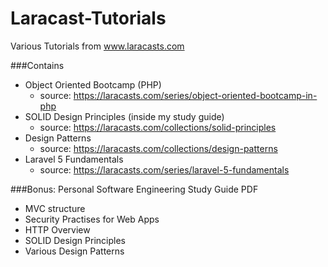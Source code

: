 # Laracast-Tutorials
Various Tutorials from www.laracasts.com 

###Contains 
* Object Oriented Bootcamp (PHP)
	* source: https://laracasts.com/series/object-oriented-bootcamp-in-php
* SOLID Design Principles (inside my study guide) 
	* source: https://laracasts.com/collections/solid-principles
* Design Patterns 
	* source: https://laracasts.com/collections/design-patterns
* Laravel 5 Fundamentals
	* source: https://laracasts.com/series/laravel-5-fundamentals

###Bonus:
Personal Software Engineering Study Guide PDF
* MVC structure
* Security Practises for Web Apps
* HTTP Overview
* SOLID Design Principles
* Various Design Patterns
